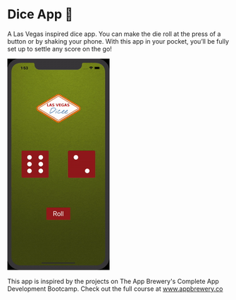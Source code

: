 # Dice App 🎲
A Las Vegas inspired dice app. You can make the die roll at the press of a button or by shaking your phone. With this app in your pocket, you’ll be fully set up to settle any score on the go!

![](Dice-Demo-iOS.gif)

This app is inspired by the projects on The App Brewery's Complete App Development Bootcamp. Check out the full course at www.appbrewery.co
